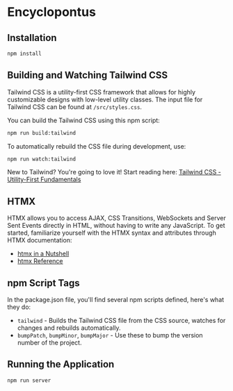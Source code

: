# Encyclopontus

## Installation

```sh
npm install
```

## Building and Watching Tailwind CSS

Tailwind CSS is a utility-first CSS framework that allows for highly customizable designs with low-level utility classes. The input file for Tailwind CSS can be found at `/src/styles.css`.

You can build the Tailwind CSS using this npm script:

```sh
npm run build:tailwind
```

To automatically rebuild the CSS file during development, use:

```sh
npm run watch:tailwind
```

New to Tailwind? You're going to love it! Start reading here: [Tailwind CSS - Utility-First Fundamentals](https://tailwindcss.com/docs/utility-first)

## HTMX

HTMX allows you to access AJAX, CSS Transitions, WebSockets and Server Sent Events directly in HTML, without having to write any JavaScript. To get started, familiarize yourself with the HTMX syntax and attributes through HTMX documentation:

- [htmx in a Nutshell](https://htmx.org/docs/#introduction)
- [htmx Reference](https://htmx.org/reference/)

## npm Script Tags

In the package.json file, you'll find several npm scripts defined, here's what they do:

- `tailwind` - Builds the Tailwind CSS file from the CSS source, watches for changes and rebuilds automatically.
- `bumpPatch`, `bumpMinor`, `bumpMajor` - Use these to bump the version number of the project.

## Running the Application

`npm run server`
